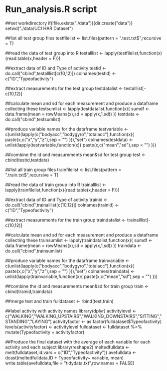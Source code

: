 # Run_analysis.R script

##set workdirectory
if(!file.exists("./data")){dir.create("data")}
setwd("./data/UCI HAR Dataset")

##list all test group files
testfilelist <- list.files(pattern = ".test.txt$",recursive = T)

##read the data of test group into R
testalllist <- lapply(testfilelist,function(x){read.table(x,header = F)})

##extract data of ID and Type of activity
testid <- do.call("cbind",testalllist[c(10,12)])
colnames(testid) <- c("ID","Typeofactivity")

##extract measurements for the test group
testdatalist <- testalllist[-c(10,12)]

##calculate mean and sd for each measurement and produce a dataframe collecting these
testsumlist <- lapply(testdatalist,function(x){
                sumdf <- data.frame(mean = rowMeans(x),sd = apply(x,1,sd))
})
testdata <- do.call("cbind",testsumlist)

##produce variable names for the dataframe
testvariable <- c(unlist(lapply(c("bodyacc","bodygyro","totalacc"),function(x){
        paste(x,c("x","y","z"),sep = "")
})),"set")
colnames(testdata) <- unlist(lapply(testvariable,function(x){
        paste(x,c("mean","sd"),sep = "")
}))

##combine the id and measurements mean&sd for test group
test <- cbind(testid,testdata)

##list all train group files
trainfilelist <- list.files(pattern = ".train.txt$",recursive = T)

##read the data of train group into R
trainalllist <- lapply(trainfilelist,function(x){read.table(x,header = F)})

##extract data of ID and Type of activity
trainid <- do.call("cbind",trainalllist[c(10,12)])
colnames(trainid) <- c("ID","Typeofactivity")

##extract measurements for the train group
traindatalist <- trainalllist[-c(10,12)]

##calculate mean and sd for each measurement and produce a dataframe collecting these
trainsumlist <- lapply(traindatalist,function(x){
        sumdf <- data.frame(mean = rowMeans(x),sd = apply(x,1,sd))
})
traindata <- do.call("cbind",trainsumlist)

##produce variable names for the dataframe
trainvariable <- c(unlist(lapply(c("bodyacc","bodygyro","totalacc"),function(x){
        paste(x,c("x","y","z"),sep = "")
})),"set")
colnames(traindata) <- unlist(lapply(trainvariable,function(x){
        paste(x,c("mean","sd"),sep = "")
}))

##combine the id and measurements mean&sd for train group
train <- cbind(trainid,traindata)

##merge test and train
fulldataset <- rbind(test,train)

##label activity with activity names
library(dplyr)
activitylevel <- c("WALKING","WALKING_UPSTAIRS","WALKING_DOWNSTAIRS","SITTING","STANDING","LAYING")
activityfactor <- as.factor(fulldataset$Typeofactivity)
levels(activityfactor) <- activitylevel
fulldataset <- fulldataset %>% mutate(Typeofactivity = activityfactor)

##Produce the final dataset with the average of each variable for each activity and each subject
library(reshape2)
meltedfulldata <- melt(fulldataset,id.vars = c("ID","Typeofactivity"))
avefulldata <- dcast(meltedfulldata,ID + Typeofactivity~ variable, mean)
write.table(avefulldata,file = "tidydata.txt",row.names = FALSE)
